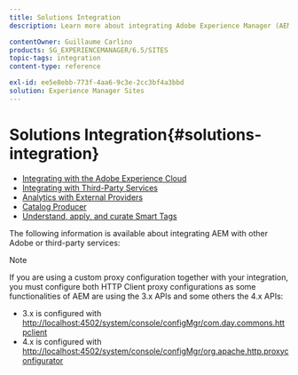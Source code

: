 ```yaml
---
title: Solutions Integration
description: Learn more about integrating Adobe Experience Manager (AEM) with other Adobe or third-party services.

contentOwner: Guillaume Carlino
products: SG_EXPERIENCEMANAGER/6.5/SITES
topic-tags: integration
content-type: reference

exl-id: ee5e8ebb-773f-4aa6-9c3e-2cc3bf4a3bbd
solution: Experience Manager Sites
---
```

# Solutions Integration{#solutions-integration}

* [Integrating with the Adobe Experience Cloud](/help/sites-administering/marketing-cloud.md)
* [Integrating with Third-Party Services](/help/sites-administering/third-party-services.md)
* [Analytics with External Providers](/help/sites-administering/external-providers.md)
* [Catalog Producer](/help/sites-administering/catalog-producer.md)
* [Understand, apply, and curate Smart Tags](/help/assets/enhanced-smart-tags.md)

The following information is available about integrating AEM with other Adobe or third-party services:

>[!NOTE]
>
>If you are using a custom proxy configuration together with your integration, you must configure both HTTP Client proxy configurations as some functionalities of AEM are using the 3.x APIs and some others the 4.x APIs:
>
>* 3.x is configured with [http://localhost:4502/system/console/configMgr/com.day.commons.httpclient](http://localhost:4502/system/console/configMgr/com.day.commons.httpclient)
>* 4.x is configured with [http://localhost:4502/system/console/configMgr/org.apache.http.proxyconfigurator](http://localhost:4502/system/console/configMgr/org.apache.http.proxyconfigurator)
>
